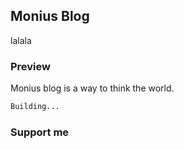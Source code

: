 ## Monius Blog
lalala
### Preview

Monius blog is a way to think the world.

```markdown
Building...


```


### Support me



